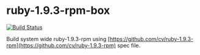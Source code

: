 ruby-1.9.3-rpm-box
==================

[![Build Status](https://travis-ci.org/hansode/ruby-1.9.3-rpm-box.png)](https://travis-ci.org/hansode/ruby-1.9.3-rpm-box)

Build system wide ruby-1.9.3-rpm using [https://github.com/cv/ruby-1.9.3-rpm](https://github.com/cv/ruby-1.9.3-rpm) spec file.
